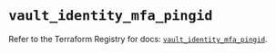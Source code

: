 # `vault_identity_mfa_pingid`

Refer to the Terraform Registry for docs: [`vault_identity_mfa_pingid`](https://registry.terraform.io/providers/hashicorp/vault/4.5.0/docs/resources/identity_mfa_pingid).
